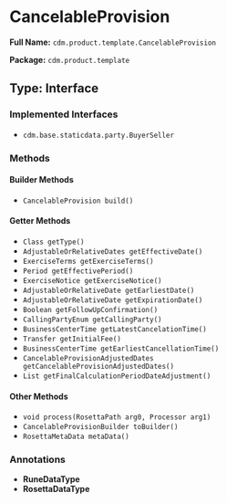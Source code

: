 # CancelableProvision

**Full Name:** `cdm.product.template.CancelableProvision`

**Package:** `cdm.product.template`

## Type: Interface

### Implemented Interfaces

- `cdm.base.staticdata.party.BuyerSeller`

### Methods

#### Builder Methods

- `CancelableProvision build()`

#### Getter Methods

- `Class getType()`
- `AdjustableOrRelativeDates getEffectiveDate()`
- `ExerciseTerms getExerciseTerms()`
- `Period getEffectivePeriod()`
- `ExerciseNotice getExerciseNotice()`
- `AdjustableOrRelativeDate getEarliestDate()`
- `AdjustableOrRelativeDate getExpirationDate()`
- `Boolean getFollowUpConfirmation()`
- `CallingPartyEnum getCallingParty()`
- `BusinessCenterTime getLatestCancelationTime()`
- `Transfer getInitialFee()`
- `BusinessCenterTime getEarliestCancellationTime()`
- `CancelableProvisionAdjustedDates getCancelableProvisionAdjustedDates()`
- `List getFinalCalculationPeriodDateAdjustment()`

#### Other Methods

- `void process(RosettaPath arg0, Processor arg1)`
- `CancelableProvisionBuilder toBuilder()`
- `RosettaMetaData metaData()`

### Annotations

- **RuneDataType**
- **RosettaDataType**

